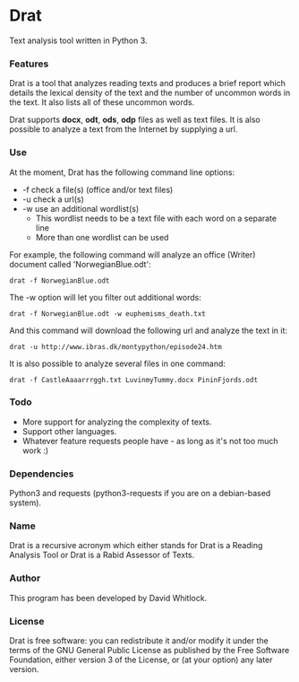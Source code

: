 # Drat

Text analysis tool written in Python 3.

### Features

Drat is a tool that analyzes reading texts and produces a brief report which details the lexical density of the text and the number of uncommon words in the text. It also lists all of these uncommon words.

Drat supports **docx**, **odt**, **ods**, **odp** files as well as text files. It is also possible to analyze a text from the Internet by supplying a url.

### Use

At the moment, Drat has the following command line options: 

* -f check a file(s) (office and/or text files)
* -u check a url(s)
* -w use an additional wordlist(s)
  * This wordlist needs to be a text file with each word on a separate line
  * More than one wordlist can be used

For example, the following command will analyze an office (Writer) document called 'NorwegianBlue.odt':

    drat -f NorwegianBlue.odt

The -w option will let you filter out additional words:

    drat -f NorwegianBlue.odt -w euphemisms_death.txt

And this command will download the following url and analyze the text in it:

    drat -u http://www.ibras.dk/montypython/episode24.htm

It is also possible to analyze several files in one command:

    drat -f CastleAaaarrrggh.txt LuvinmyTummy.docx PininFjords.odt

### Todo

* More support for analyzing the complexity of texts.
* Support other languages.
* Whatever feature requests people have - as long as it's not too much work :)

### Dependencies

Python3 and requests (python3-requests if you are on a debian-based system).

### Name

Drat is a recursive acronym which either stands for Drat is a Reading Analysis Tool or Drat is a Rabid Assessor of Texts.

### Author

This program has been developed by David Whitlock.

### License

Drat is free software: you can redistribute it and/or modify it under the terms of the GNU General Public License as published by the Free Software Foundation, either version 3 of the License, or (at your option) any later version.
